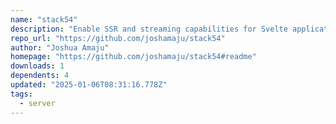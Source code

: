 ```yaml
---
name: "stack54"
description: "Enable SSR and streaming capabilities for Svelte applications."
repo_url: "https://github.com/joshamaju/stack54"
author: "Joshua Amaju"
homepage: "https://github.com/joshamaju/stack54#readme"
downloads: 1
dependents: 4
updated: "2025-01-06T08:31:16.778Z"
tags: 
  - server
---
```

